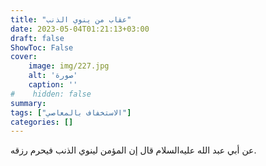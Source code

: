 ```yaml
---
title: "عقاب من ينوي الذنب"
date: 2023-05-04T01:21:13+03:00
draft: false
ShowToc: False
cover:
    image: img/227.jpg
    alt: 'صورة'
    caption: ''
#    hidden: false
summary: 
tags: ["الاستخفاف بالمعاصي"]
categories: []
---
```

عن أبي عبد الله عليه‌السلام قال إن
المؤمن لينوي الذنب فيحرم رزقه.

